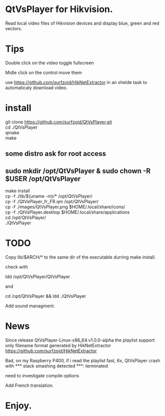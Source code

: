 # QtVsPlayer for Hikvision.
Read local video files of Hikvision devices and display blue, green and red vectors.

# Tips
Double click on the video toggle fullscreen

Midle click on the control move them

use https://github.com/surfzoid/HikNetExtractor in an shelde task to automaticaly download video.

# install
git clone https://github.com/surfzoid/QtVsPlayer.git  
cd ./QtVsPlayer  
qmake  
make 
## some distro ask for root access  
## sudo mkdir /opt/QtVsPlayer & sudo chown -R $USER /opt/QtVsPlayer   
make install  
cp  -f ./lib/$(uname -m)/* /opt/QtVsPlayer/  
cp -f ./QtVsPlayer_fr_FR.qm /opt/QtVsPlayer/  
cp -f ./images/QtVsPlayer.png $HOME/.local/share/icons/  
cp -f ./QtVsPlayer.desktop $HOME/.local/share/applications  
cd /opt/QtVsPlayer/  
./QtVsPlayer  

# TODO
Copy lib/$ARCH/* to the same dir of the executable durring make install.

check with

ldd /opt/QtVsPlayer/QtVsPlayer 

and

cd /opt/QtVsPlayer && ldd ./QtVsPlayer

Add sound managment.

# News
Since release QtVsPlayer-Linux-x86_64.v1.0.0-alpha the playlist support only filename format generated by HikNetExtractor
https://github.com/surfzoid/HikNetExtractor

Bad, on my Raspberry P400, if i read the playlist fast, 6x, QtVsPlayer crash with
*** stack smashing detected ***: terminated

need to investigate compile options

Add French translation.

# Enjoy.
